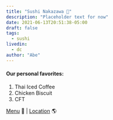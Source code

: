 ```yaml
---
title: "Sushi Nakazawa 🍣"
description: "Placeholder text for now"
date: 2021-06-13T20:51:38-05:00
draft: false
tags:
  - sushi
livedin:
  - dc
author: "Abe"
---
```


#### Our personal favorites:

1. Thai Iced Coffee
2. Chicken Biscuit
3. CFT

[Menu](https://www.betterhalfbar.com/menu) 📖  |  [Location](https://g.page/betterhalfbar?share) 🌎
